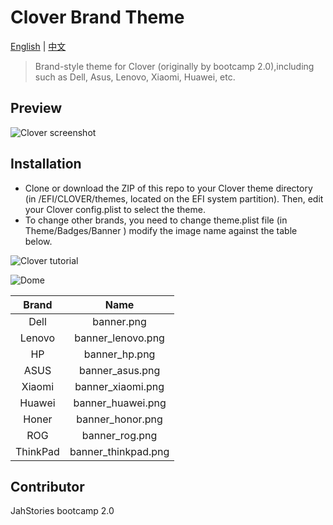 # Clover Brand Theme

[English](README_EN.md) | [中文](README.md)

> Brand-style theme for Clover (originally by bootcamp 2.0),including such as Dell, Asus, Lenovo, Xiaomi, Huawei, etc.

## Preview
![Clover screenshot](https://github.com/leejiawang/clover-theme-XPS15/blob/master/screenshot.png)

## Installation

- Clone or download the ZIP of this repo to your Clover theme directory (in /EFI/CLOVER/themes, located on the EFI system partition). Then, edit your Clover config.plist to select the theme.
- To change other brands, you need to change theme.plist file (in Theme/Badges/Banner )  modify the image name against the table below.

 ![Clover tutorial](https://github.com/leejiawang/clover-theme-XPS15/blob/master/tutorial.png)

![Dome](https://github.com/leejiawang/clover-theme-XPS15/blob/master/banner.jpg)
 
 Brand | Name 
 :-: | :-:
 Dell | banner.png 
 Lenovo | banner_lenovo.png
 HP | banner_hp.png
 ASUS | banner_asus.png
 Xiaomi | banner_xiaomi.png
 Huawei | banner_huawei.png
 Honer | banner_honor.png
 ROG | banner_rog.png
 ThinkPad | banner_thinkpad.png

## Contributor
JahStories bootcamp 2.0

